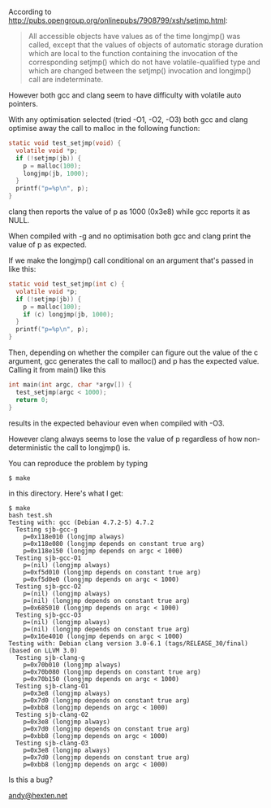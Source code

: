 According to http://pubs.opengroup.org/onlinepubs/7908799/xsh/setjmp.html:

> All accessible objects have values as of the time longjmp() was called,
> except that the values of objects of automatic storage duration which
> are local to the function containing the invocation of the corresponding
> setjmp() which do not have volatile-qualified type and which are changed
> between the setjmp() invocation and longjmp() call are indeterminate.

However both gcc and clang seem to have difficulty with volatile
auto pointers.

With any optimisation selected (tried -O1, -O2, -O3) both gcc and clang
optimise away the call to malloc in the following function:


```c
static void test_setjmp(void) {
  volatile void *p;
  if (!setjmp(jb)) {
    p = malloc(100);
    longjmp(jb, 1000);
  }
  printf("p=%p\n", p);
}
```

clang then reports the value of p as 1000 (0x3e8) while gcc reports
it as NULL.

When compiled with -g and no optimisation both gcc and clang print the
value of p as expected.

If we make the longjmp() call conditional on an argument that's passed
in like this:

```c
static void test_setjmp(int c) {
  volatile void *p;
  if (!setjmp(jb)) {
    p = malloc(100);
    if (c) longjmp(jb, 1000);
  }
  printf("p=%p\n", p);
}
```

Then, depending on whether the compiler can figure out the value of
the c argument, gcc generates the call to malloc() and p has the
expected value. Calling it from main() like this 

```c
int main(int argc, char *argv[]) {
  test_setjmp(argc < 1000);
  return 0;
}
```

results in the expected behaviour even when compiled with -O3.

However clang always seems to lose the value of p regardless of how 
non-deterministic the call to longjmp() is.

You can reproduce the problem by typing

    $ make

in this directory. Here's what I get:

    $ make
    bash test.sh
    Testing with: gcc (Debian 4.7.2-5) 4.7.2
      Testing sjb-gcc-g
        p=0x118e010 (longjmp always)
        p=0x118e080 (longjmp depends on constant true arg)
        p=0x118e150 (longjmp depends on argc < 1000)
      Testing sjb-gcc-O1
        p=(nil) (longjmp always)
        p=0xf5d010 (longjmp depends on constant true arg)
        p=0xf5d0e0 (longjmp depends on argc < 1000)
      Testing sjb-gcc-O2
        p=(nil) (longjmp always)
        p=(nil) (longjmp depends on constant true arg)
        p=0x685010 (longjmp depends on argc < 1000)
      Testing sjb-gcc-O3
        p=(nil) (longjmp always)
        p=(nil) (longjmp depends on constant true arg)
        p=0x16e4010 (longjmp depends on argc < 1000)
    Testing with: Debian clang version 3.0-6.1 (tags/RELEASE_30/final) (based on LLVM 3.0)
      Testing sjb-clang-g
        p=0x70b010 (longjmp always)
        p=0x70b080 (longjmp depends on constant true arg)
        p=0x70b150 (longjmp depends on argc < 1000)
      Testing sjb-clang-O1
        p=0x3e8 (longjmp always)
        p=0x7d0 (longjmp depends on constant true arg)
        p=0xbb8 (longjmp depends on argc < 1000)
      Testing sjb-clang-O2
        p=0x3e8 (longjmp always)
        p=0x7d0 (longjmp depends on constant true arg)
        p=0xbb8 (longjmp depends on argc < 1000)
      Testing sjb-clang-O3
        p=0x3e8 (longjmp always)
        p=0x7d0 (longjmp depends on constant true arg)
        p=0xbb8 (longjmp depends on argc < 1000)

Is this a bug?

andy@hexten.net

